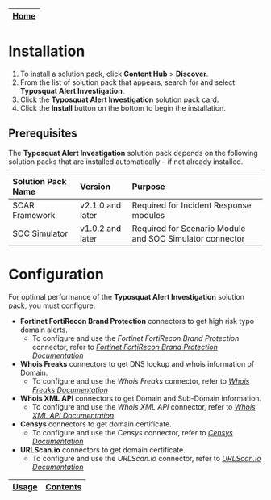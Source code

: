 | [Home](../README.md) |
|----------------------|

# Installation

1. To install a solution pack, click **Content Hub** > **Discover**.   
2. From the list of solution pack that appears, search for and select **Typosquat Alert Investigation**.    
3. Click the **Typosquat Alert Investigation** solution pack card.   
4. Click the **Install** button on the bottom to begin the installation.

## Prerequisites

The **Typosquat Alert Investigation** solution pack depends on the following solution packs that are installed automatically &ndash; if not already installed.

| Solution Pack Name | Version          | Purpose                                                  |
|:-------------------|:-----------------|:---------------------------------------------------------|
| SOAR Framework     | v2.1.0 and later | Required for Incident Response modules                   |
| SOC Simulator      | v1.0.2 and later | Required for Scenario Module and SOC Simulator connector |

# Configuration

For optimal performance of the **Typosquat Alert Investigation** solution pack, you must configure:

- **Fortinet FortiRecon Brand Protection** connectors to get high risk typo domain alerts. 
    - To configure and use the *Fortinet FortiRecon Brand Protection* connector, refer to [*Fortinet FortiRecon Brand Protection Documentation*](https://docs.fortinet.com/document/fortisoar/1.0.0/fortinet-fortirecon-brand-protection/475/fortinet-fortirecon-brand-protection-v1-0-0)
- **Whois Freaks** connectors to get DNS lookup and whois information of Domain. 
    - To configure and use the *Whois Freaks* connector, refer to [*Whois Freaks Documentation*](https://docs.fortinet.com/document/fortisoar/1.0.0/whois-freaks/475/whois-freaks-v1-0-0)
- **Whois XML API** connectors to get Domain and Sub-Domain information. 
    - To configure and use the *Whois XML API* connector, refer to [*Whois XML API Documentation*](https://docs.fortinet.com/document/fortisoar/1.0.0/whois-xml-api/475/whois-xml-api-v1-0-0)
- **Censys** connectors to get domain certificate. 
    - To configure and use the *Censys* connector, refer to [*Censys Documentation*](https://docs.fortinet.com/document/fortisoar/1.0.0/censys/475/censys-v1-0-0)
- **URLScan.io** connectors to get domain certificate. 
    - To configure and use the *URLScan.io* connector, refer to [*URLScan.io Documentation*](https://docs.fortinet.com/document/fortisoar/1.1.2/urlscan-io/440/urlscan-io-v1-1-2)

| [Usage](./docs/usage.md) | [Contents](./docs/contents.md) |
|--------------------------------------------|----------------------------------------------|